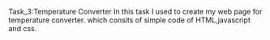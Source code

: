 Task_3:Temperature Converter
In this task I used to create my web page for temperature converter.
which consits of simple code of HTML,javascript and css.

